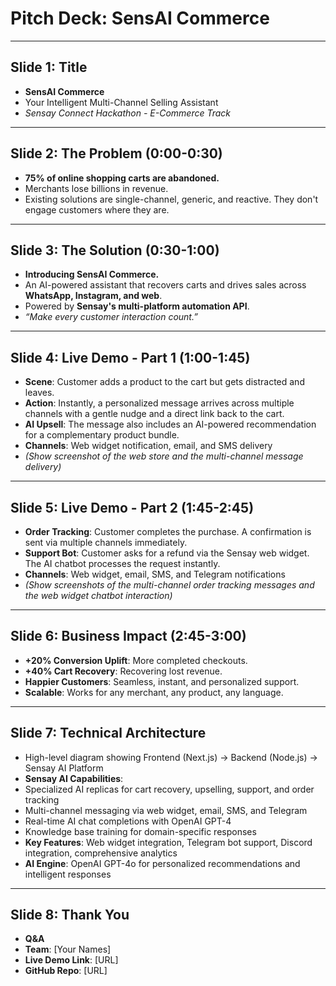# Pitch Deck: SensAI Commerce

---

## Slide 1: Title

*   **SensAI Commerce**
*   Your Intelligent Multi-Channel Selling Assistant
*   *Sensay Connect Hackathon - E-Commerce Track*

---

## Slide 2: The Problem (0:00-0:30)

*   **75% of online shopping carts are abandoned.**
*   Merchants lose billions in revenue.
*   Existing solutions are single-channel, generic, and reactive. They don't engage customers where they are.

---

## Slide 3: The Solution (0:30-1:00)

*   **Introducing SensAI Commerce.**
*   An AI-powered assistant that recovers carts and drives sales across **WhatsApp, Instagram, and web**.
*   Powered by **Sensay's multi-platform automation API**.
*   *“Make every customer interaction count.”*

---

## Slide 4: Live Demo - Part 1 (1:00-1:45)

*   **Scene**: Customer adds a product to the cart but gets distracted and leaves.
*   **Action**: Instantly, a personalized message arrives across multiple channels with a gentle nudge and a direct link back to the cart.
*   **AI Upsell**: The message also includes an AI-powered recommendation for a complementary product bundle.
*   **Channels**: Web widget notification, email, and SMS delivery
*   *(Show screenshot of the web store and the multi-channel message delivery)*

---

## Slide 5: Live Demo - Part 2 (1:45-2:45)

*   **Order Tracking**: Customer completes the purchase. A confirmation is sent via multiple channels immediately.
*   **Support Bot**: Customer asks for a refund via the Sensay web widget. The AI chatbot processes the request instantly.
*   **Channels**: Web widget, email, SMS, and Telegram notifications
*   *(Show screenshots of the multi-channel order tracking messages and the web widget chatbot interaction)*

---

## Slide 6: Business Impact (2:45-3:00)

*   **+20% Conversion Uplift**: More completed checkouts.
*   **+40% Cart Recovery**: Recovering lost revenue.
*   **Happier Customers**: Seamless, instant, and personalized support.
*   **Scalable**: Works for any merchant, any product, any language.

---

## Slide 7: Technical Architecture

*   High-level diagram showing Frontend (Next.js) -> Backend (Node.js) -> Sensay AI Platform
*   **Sensay AI Capabilities**: 
  *   Specialized AI replicas for cart recovery, upselling, support, and order tracking
  *   Multi-channel messaging via web widget, email, SMS, and Telegram
  *   Real-time AI chat completions with OpenAI GPT-4
  *   Knowledge base training for domain-specific responses
*   **Key Features**: Web widget integration, Telegram bot support, Discord integration, comprehensive analytics
*   **AI Engine**: OpenAI GPT-4o for personalized recommendations and intelligent responses

---

## Slide 8: Thank You

*   **Q&A**
*   **Team**: [Your Names]
*   **Live Demo Link**: [URL]
*   **GitHub Repo**: [URL]
